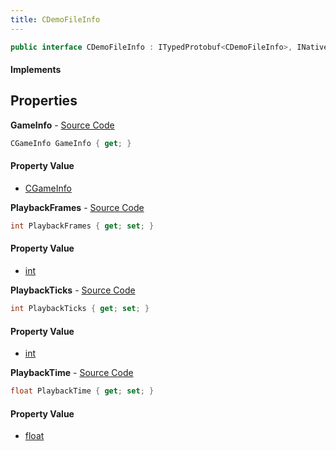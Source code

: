 ```yaml
---
title: CDemoFileInfo
---
```


```csharp
public interface CDemoFileInfo : ITypedProtobuf<CDemoFileInfo>, INativeHandle
```

#### Implements

## Properties

**GameInfo** - [Source Code](https://github.com/swiftly-solution/swiftlys2/blob/main/managed/src/SwiftlyS2.Generated/Protobufs/Interfaces/CDemoFileInfo.cs#L22)

```csharp
CGameInfo GameInfo { get; }
```

#### Property Value

- [CGameInfo](/docs/api/shared/protobufdefinitions/cgameinfo)

**PlaybackFrames** - [Source Code](https://github.com/swiftly-solution/swiftlys2/blob/main/managed/src/SwiftlyS2.Generated/Protobufs/Interfaces/CDemoFileInfo.cs#L19)

```csharp
int PlaybackFrames { get; set; }
```

#### Property Value

- [int](https://learn.microsoft.com/dotnet/api/system.int32)

**PlaybackTicks** - [Source Code](https://github.com/swiftly-solution/swiftlys2/blob/main/managed/src/SwiftlyS2.Generated/Protobufs/Interfaces/CDemoFileInfo.cs#L16)

```csharp
int PlaybackTicks { get; set; }
```

#### Property Value

- [int](https://learn.microsoft.com/dotnet/api/system.int32)

**PlaybackTime** - [Source Code](https://github.com/swiftly-solution/swiftlys2/blob/main/managed/src/SwiftlyS2.Generated/Protobufs/Interfaces/CDemoFileInfo.cs#L13)

```csharp
float PlaybackTime { get; set; }
```

#### Property Value

- [float](https://learn.microsoft.com/dotnet/api/system.single)

